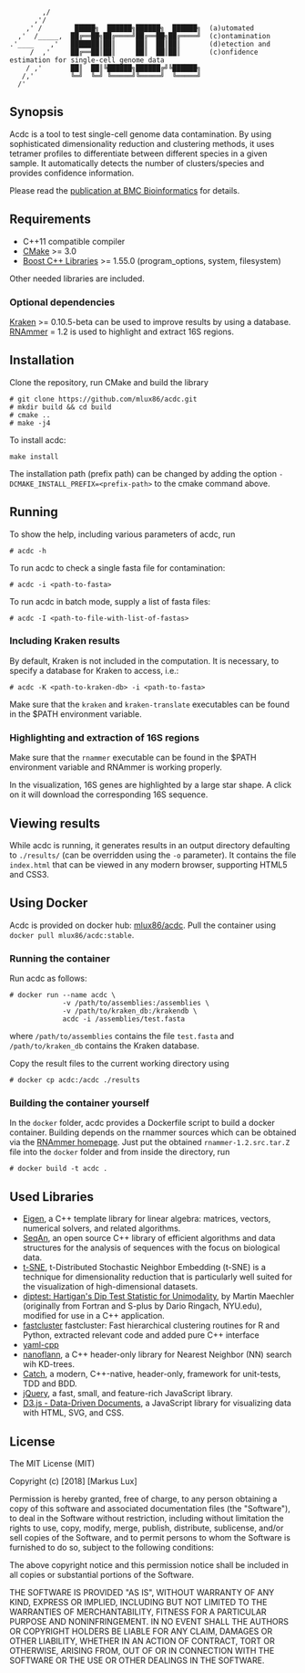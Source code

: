```
        ,/
      ,'/
    ,' /        █████╗  ██████╗██████╗  ██████╗  (a)utomated
  ,'  /_____,  ██╔══██╗██╔════╝██╔══██╗██╔════╝  (c)ontamination
.'____    ,'   ███████║██║     ██║  ██║██║       (d)etection and
     /  ,'     ██╔══██║██║     ██║  ██║██║       (c)onfidence estimation for single-cell genome data
    / ,'       ██║  ██║╚██████╗██████╔╝╚██████╗
   /,'         ╚═╝  ╚═╝ ╚═════╝╚═════╝  ╚═════╝
  /'
```

## Synopsis

Acdc is a tool to test single-cell genome data contamination. By using sophisticated dimensionality
reduction and clustering methods, it uses tetramer profiles to differentiate between different
species in a given sample. It automatically detects the number of clusters/species and provides
confidence information.

Please read the [publication at BMC Bioinformatics](https://bmcbioinformatics.biomedcentral.com/articles/10.1186/s12859-016-1397-7) for details.

## Requirements

* C++11 compatible compiler
* [CMake](https://cmake.org/) >= 3.0
* [Boost C++ Libraries](http://www.boost.org) >= 1.55.0 (program_options, system, filesystem)

Other needed libraries are included.

### Optional dependencies

[Kraken](https://github.com/DerrickWood/kraken) >= 0.10.5-beta can be used to improve results by using a database.
[RNAmmer](http://www.cbs.dtu.dk/services/RNAmmer/) = 1.2 is used to highlight and extract 16S regions.

## Installation

Clone the repository, run CMake and build the library

```
# git clone https://github.com/mlux86/acdc.git
# mkdir build && cd build
# cmake ..
# make -j4
```

To install acdc:

```
make install
```

The installation path (prefix path) can be changed by adding the option `-DCMAKE_INSTALL_PREFIX=<prefix-path>` to the cmake command above.

## Running

To show the help, including various parameters of acdc, run

```
# acdc -h
```

To run acdc to check a single fasta file for contamination:

```
# acdc -i <path-to-fasta>
```

To run acdc in batch mode, supply a list of fasta files:

```
# acdc -I <path-to-file-with-list-of-fastas>
```

### Including Kraken results

By default, Kraken is not included in the computation. It is necessary, to specify a database for Kraken to access, i.e.:

```
# acdc -K <path-to-kraken-db> -i <path-to-fasta>
```

Make sure that the `kraken` and `kraken-translate` executables can be found in the $PATH environment variable.

### Highlighting and extraction of 16S regions

Make sure that the `rnammer` executable can be found in the $PATH environment variable and RNAmmer is working properly.

In the visualization, 16S genes are highlighted by a large star shape. A click on it will download the corresponding 16S sequence.

## Viewing results

While acdc is running, it generates results in an output directory defaulting to `./results/` (can be overridden using the `-o` parameter).
It contains the file `index.html` that can be viewed in any modern browser, supporting HTML5 and CSS3.

## Using Docker 

Acdc is provided on docker hub: [mlux86/acdc](https://hub.docker.com/r/mlux86/acdc/). Pull the container using `docker pull mlux86/acdc:stable`.

### Running the container

Run acdc as follows:

```
# docker run --name acdc \
             -v /path/to/assemblies:/assemblies \
             -v /path/to/kraken_db:/krakendb \
             acdc -i /assemblies/test.fasta

```

where `/path/to/assemblies` contains the file `test.fasta` and `/path/to/kraken_db` contains the Kraken database. 

Copy the result files to the current working directory using

```
# docker cp acdc:/acdc ./results
```

### Building the container yourself

In the `docker` folder, acdc provides a Dockerfile script to build a docker container. Building
depends on the rnammer sources which can be obtained via the [RNAmmer
homepage](http://www.cbs.dtu.dk/services/RNAmmer/). Just put the obtained `rnammer-1.2.src.tar.Z`
file into the `docker` folder and from inside the directory, run

```
# docker build -t acdc .
```

## Used Libraries

* [Eigen](http://eigen.tuxfamily.org/), a C++ template library for linear algebra: matrices, vectors, numerical solvers, and related algorithms.
* [SeqAn](http://www.seqan.de/), an open source C++ library of efficient algorithms and data structures for the analysis of sequences with the focus on biological data.
* [t-SNE](https://lvdmaaten.github.io/tsne/), t-Distributed Stochastic Neighbor Embedding (t-SNE) is a technique for dimensionality reduction that is particularly well suited for the visualization of high-dimensional datasets.
* [diptest: Hartigan's Dip Test Statistic for Unimodality](https://cran.r-project.org/web/packages/diptest/), by Martin Maechler (originally from Fortran and S-plus by Dario Ringach, NYU.edu), modified for use in a C++ application.
* [fastcluster](http://danifold.net/fastcluster.html) fastcluster: Fast hierarchical clustering routines for R and Python, extracted relevant code and added pure C++ interface
* [yaml-cpp](https://github.com/jbeder/yaml-cpp)
* [nanoflann](https://github.com/jlblancoc/nanoflann), a C++ header-only library for Nearest Neighbor (NN) search wih KD-trees.
* [Catch](https://github.com/philsquared/Catch), a modern, C++-native, header-only, framework for unit-tests, TDD and BDD.
* [jQuery](https://jquery.com/), a fast, small, and feature-rich JavaScript library.
* [D3.js - Data-Driven Documents](https://d3js.org/), a JavaScript library for visualizing data with HTML, SVG, and CSS.

## License

The MIT License (MIT)

Copyright (c) [2018] [Markus Lux]

Permission is hereby granted, free of charge, to any person obtaining a copy
of this software and associated documentation files (the "Software"), to deal
in the Software without restriction, including without limitation the rights
to use, copy, modify, merge, publish, distribute, sublicense, and/or sell
copies of the Software, and to permit persons to whom the Software is
furnished to do so, subject to the following conditions:

The above copyright notice and this permission notice shall be included in all
copies or substantial portions of the Software.

THE SOFTWARE IS PROVIDED "AS IS", WITHOUT WARRANTY OF ANY KIND, EXPRESS OR
IMPLIED, INCLUDING BUT NOT LIMITED TO THE WARRANTIES OF MERCHANTABILITY,
FITNESS FOR A PARTICULAR PURPOSE AND NONINFRINGEMENT. IN NO EVENT SHALL THE
AUTHORS OR COPYRIGHT HOLDERS BE LIABLE FOR ANY CLAIM, DAMAGES OR OTHER
LIABILITY, WHETHER IN AN ACTION OF CONTRACT, TORT OR OTHERWISE, ARISING FROM,
OUT OF OR IN CONNECTION WITH THE SOFTWARE OR THE USE OR OTHER DEALINGS IN THE
SOFTWARE.
